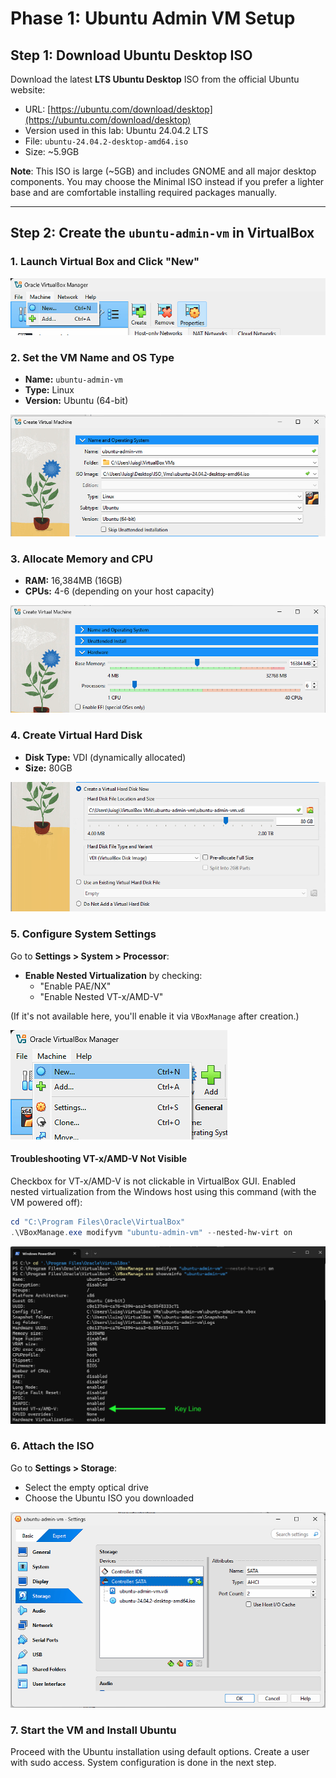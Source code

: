 # Phase 1: Ubuntu Admin VM Setup

## Step 1: Download Ubuntu Desktop ISO

Download the latest **LTS Ubuntu Desktop** ISO from the official Ubuntu website:

- URL: [https://ubuntu.com/download/desktop](https://ubuntu.com/download/desktop) 
- Version used in this lab: Ubuntu 24.04.2 LTS
- File: `ubuntu-24.04.2-desktop-amd64.iso`
- Size: ~5.9GB

**Note**: This ISO is large (~5GB) and includes GNOME and all major desktop components. You may choose the Minimal ISO instead if you prefer a lighter base and are comfortable installing required packages manually.

---

## Step 2: Create the `ubuntu-admin-vm` in VirtualBox

### 1. Launch Virtual Box and Click "New"

![Screenshot 1: Virtual Box - New VM](../screenshots/01-vbox-new.png)

### 2. Set the VM Name and OS Type

- **Name:** `ubuntu-admin-vm`
- **Type:** Linux
- **Version:** Ubuntu (64-bit)

![Screenshot 2: VM Name and Type](../screenshots/02-vbox-name-type.png)

### 3. Allocate Memory and CPU

- **RAM:** 16,384MB (16GB)
- **CPUs:** 4-6 (depending on your host capacity)

![Screenshot 3: Memory Settings](../screenshots/03-vbox-memory.png)

### 4. Create Virtual Hard Disk

- **Disk Type:** VDI (dynamically allocated)
- **Size:** 80GB

![Screenshot 4: Disk Creation](../screenshots/04-vbox-disk.png)

### 5. Configure System Settings

Go to **Settings > System > Processor**:
- **Enable Nested Virtualization** by checking:
    - "Enable PAE/NX"
    - "Enable Nested VT-x/AMD-V"

(If it's not available here, you'll enable it via `VBoxManage` after creation.)

![Screenshot 5: Enable Nested Virtualization](../screenshots/05-vbox-cpu-nested.png)

 #### Troubleshooting VT-x/AMD-V Not Visible

 Checkbox for VT-x/AMD-V is not clickable in VirtualBox GUI. Enabled nested virtualization from the Windows host using this command (with the VM powered off):

 ```powershell
cd "C:\Program Files\Oracle\VirtualBox"
.\VBoxManage.exe modifyvm "ubuntu-admin-vm" --nested-hw-virt on
```
![Screenshot 5a: Nested Virtualization CLI troubleshoot](../screenshots/05a-vbox-cpu-nested-cli-troubleshoot.png)

### 6. Attach the ISO

Go to **Settings > Storage**:

- Select the empty optical drive
- Choose the Ubuntu ISO you downloaded

![Screenshot 6: Attach ISO](../screenshots/06-vbox-iso.png)

### 7. Start the VM and Install Ubuntu

Proceed with the Ubuntu installation using default options. Create a user with sudo access. System configuration is done in the next step.
